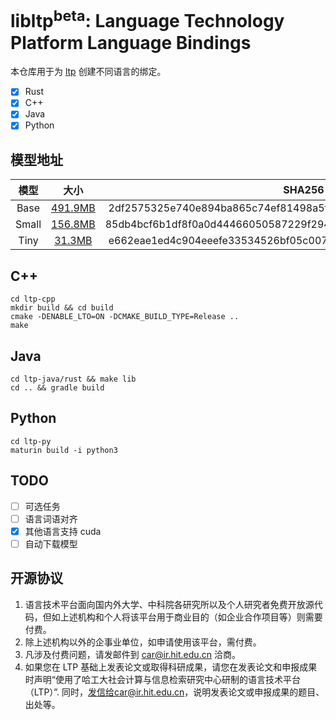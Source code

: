 # libltp<sup>beta</sup>: Language Technology Platform Language Bindings

本仓库用于为 [ltp](https://github.com/HIT-SCIR/ltp) 创建不同语言的绑定。

+ [x] Rust
+ [x] C++
+ [x] Java
+ [x] Python

## 模型地址

|   模型    |                      大小                       |                              SHA256                              |
| :-------: | :---------------------------------------------: | :--------------------------------------------------------------: |
| Base  | [491.9MB](http://39.96.43.154/libltp/base.tgz)  | 2df2575325e740e894ba865c74ef81498a5ffaabca58626e977dc5dc95cb2808 |
| Small | [156.8MB](http://39.96.43.154/libltp/small.tgz) | 85db4bcf6b1df8f0a0d44466050587229f294a4134c525c167942786052c292d |
| Tiny  |  [31.3MB](http://39.96.43.154/libltp/tiny.tgz)  | e662eae1ed4c904eeefe33534526bf05c007a44187be52e0f47b5c2f78b7e29d |

## C++

```shell
cd ltp-cpp
mkdir build && cd build
cmake -DENABLE_LTO=ON -DCMAKE_BUILD_TYPE=Release ..
make
```

## Java

```shell
cd ltp-java/rust && make lib
cd .. && gradle build
```

## Python

```shell
cd ltp-py
maturin build -i python3
```

## TODO

+ [ ] 可选任务
+ [ ] 语言词语对齐
+ [x] 其他语言支持 cuda
+ [ ] 自动下载模型

## 开源协议

1. 语言技术平台面向国内外大学、中科院各研究所以及个人研究者免费开放源代码，但如上述机构和个人将该平台用于商业目的（如企业合作项目等）则需要付费。
2. 除上述机构以外的企事业单位，如申请使用该平台，需付费。
3. 凡涉及付费问题，请发邮件到 car@ir.hit.edu.cn 洽商。
4. 如果您在 LTP 基础上发表论文或取得科研成果，请您在发表论文和申报成果时声明“使用了哈工大社会计算与信息检索研究中心研制的语言技术平台（LTP）”.
   同时，发信给car@ir.hit.edu.cn，说明发表论文或申报成果的题目、出处等。
